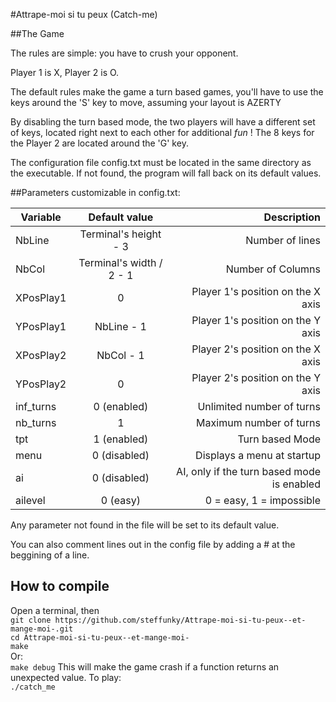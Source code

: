 #Attrape-moi si tu peux (Catch-me)


##The Game

The rules are simple: you have to crush your opponent.

Player 1 is X, Player 2 is O.

The default rules make the game a turn based games, you'll have to use the keys around the 'S' key to move, assuming your layout is AZERTY

By disabling the turn based mode, the two players will have a different set of keys, located right next to each other for additional _fun_ ! The 8 keys for the Player 2 are located around the 'G' key.

The configuration file config.txt must be located in the same directory as the executable.
If not found, the program will fall back on its default values.

##Parameters customizable in config.txt:
 
|Variable   | Default value      | Description                          |   
| --------- |:---------------------:| ------------------------------------:|   
|NbLine     | Terminal's height - 3 | Number of lines                      |   
|NbCol      | Terminal's width / 2 - 1| Number of Columns                    |   
|XPosPlay1  | 0                     | Player 1's position on the X axis    |   
|YPosPlay1  | NbLine - 1            | Player 1's position on the Y axis    |   
|XPosPlay2  | NbCol - 1             | Player 2's position on the X axis    |   
|YPosPlay2  | 0                     | Player 2's position on the Y axis    |   
|inf_turns  | 0 (enabled)           | Unlimited number of turns            |   
|nb_turns   | 1                     | Maximum number of turns              |   
|tpt        | 1 (enabled)            | Turn based Mode                      |   
|menu       | 0 (disabled)            | Displays a menu at startup           |   
|ai         | 0 (disabled)           | AI, only if the turn based mode is enabled          |   
|ailevel    | 0 (easy)               | 0 = easy, 1 = impossible             |   
 
 Any parameter not found in the file will be set to its default value.
 
 You can also comment lines out in the config file by adding a # at the beggining of a line.
 
## How to compile

 Open a terminal, then    
 `git clone https://github.com/steffunky/Attrape-moi-si-tu-peux--et-mange-moi-.git`    
 `cd Attrape-moi-si-tu-peux--et-mange-moi-`    
 `make`  
   Or:  
   `make debug`
   This will make the game crash if a function returns an unexpected value.
 To play:    
 `./catch_me`    
 
